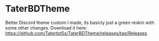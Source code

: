 # TaterBDTheme
Better Discord theme custom I made, its basicly just a green reskin with some other changes.
Download it here: https://github.com/Tatertot5s/TaterBDTheme/releases/tag/Releases
